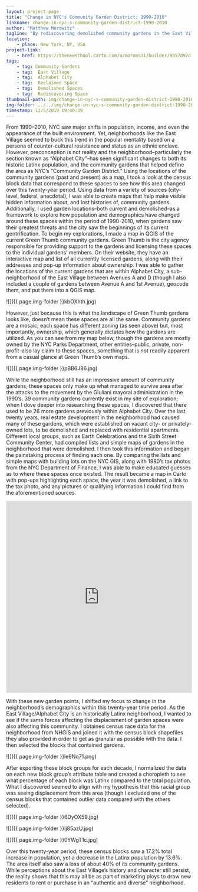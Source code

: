 ```yaml
---
layout: project-page
title: "Change in NYC's Community Garden District: 1990-2010"
linkname: change-in-nyc-s-community-garden-district-1990-2010
author: "Matthew Morowitz"
tagline: "By rediscovering demolished community gardens in the East Village, I also observed broader changes in the neighborhood over a 20-year period."
location:
    - place: New York, NY, USA
project-link:
    - href: https://thenewschool.carto.com/u/morom531/builder/9a57d97d-83d7-4327-8445-a71c8fa8c5f0/embed
tags:
    - tag: Community Gardens
    - tag:  East Village
    - tag:  Alphabet City
    - tag:  Reclaimed Space
    - tag:  Demolished Spaces
    - tag:  Rediscovering Space
thumbnail-path: img/change-in-nyc-s-community-garden-district-1990-2010/YR9HOnl.jpg
img-folder: ../../img/change-in-nyc-s-community-garden-district-1990-2010/
timestamp: 12/5/2019 19:40:39
---
```

From 1990–2010, NYC saw major shifts in population, income, and even the appearance of the built environment. Yet, neighborhoods like the East Village seemed to buck this trend in the popular mentality based on a persona of counter-cultural resistance and status as an ethnic enclave.  However, preconception is not reality and the neighborhood–particularly the section known as “Alphabet City”–has seen significant changes to both its historic Latinx population, and the community gardens that helped define the area as NYC’s “Community Garden District.” Using the locations of the community gardens (past and present) as a map, I took a look at the census block data that correspond to these spaces to see how this area changed over this twenty-year period. 
Using data from a variety of sources (city-level, federal, anecdotal), I was able to create maps that help make visible hidden information about, and lost histories of, community gardens.  Additionally, I used garden locations–both current and demolished–as a framework to explore how population and demographics have changed around these spaces within the period of 1990-2010, when gardens saw their greatest threats and the city saw the beginnings of its current gentrification.
To begin my explorations, I made a map in QGIS of the current Green Thumb community gardens.  Green Thumb is the city agency responsible for providing support to the gardens and licensing these spaces to the individual gardens’ members.  On their website, they have an interactive map and list of all currently licensed gardens, along with their addresses and pop-up information about ownership.  I was able to gather the locations of the current gardens that are within Alphabet City, a sub-neighborhood of the East Village between Avenues A and D (though I also included a couple of gardens between Avenue A and 1st Avenue), geocode them, and put them into a QGIS map.  

![]({{ page.img-folder }}kbOXhth.jpg)

However, just because this is what the landscape of Green Thumb gardens looks like, doesn’t mean these spaces are all the same.  Community gardens are a mosaic; each space has different zoning (as seen above) but, most importantly, ownership, which generally dictates how the gardens are utilized.  As you can see from my map below, though the gardens are mostly owned by the NYC Parks Department, other entities–public, private, non-profit–also lay claim to these spaces, something that is not readily apparent from a casual glance at Green Thumb’s own maps.

![]({{ page.img-folder }}pBB6J86.jpg)

While the neighborhood still has an impressive amount of community gardens, these spaces only make up what managed to survive area after the attacks to the movement by the Giuliani mayoral administration in the 1990’s. 39 community gardens currently exist in my site of exploration; when I dove deeper into researching these spaces, I discovered that there used to be 26 more gardens previously within Alphabet City.  Over the last twenty years, real estate development in the neighborhood had caused many of these gardens, which were established on vacant city- or privately-owned lots, to be demolished and replaced with residential apartments. Different local groups, such as Earth Celebrations and the Sixth Street Community Center, had compiled lists and simple maps of gardens in the neighborhood that were demolished.  I then took this information and began the painstaking process of finding each one.  By comparing the lists and simple maps with building lots on the NYC GIS, along with 1980’s tax photos from the NYC Department of Finance, I was able to make educated guesses as to where these spaces once existed.  The result became a map in Carto with pop-ups highlighting each space, the year it was demolished, a link to the tax photo, and any pictures or qualifying information I could find from the aforementioned sources.

<iframe width="100%" height="520" frameborder="0" src="https://thenewschool.carto.com/u/morom531/builder/9a57d97d-83d7-4327-8445-a71c8fa8c5f0/embed" allowfullscreen webkitallowfullscreen mozallowfullscreen oallowfullscreen msallowfullscreen></iframe>

With these new garden points, I shifted my focus to change in the neighborhood’s demographics within this twenty-year time period.  As the East Village/Alphabet City is an historically Latinx neighborhood, I wanted to see if the same forces affecting the displacement of garden spaces were also affecting this community.  I obtained census race data for the neighborhood from NHGIS and joined it with the census block shapefiles they also provided in order to get as granular as possible with the data.  I then selected the blocks that contained gardens.

![]({{ page.img-folder }}le9Nq71.png)

After exporting these block groups for each decade, I normalized the data on each new block group’s attribute table and created a choropleth to see what percentage of each block was Latinx compared to the total population.  What I discovered seemed to align with my hypothesis that this racial group was seeing displacement from this area (though I excluded one of the census blocks that contained outlier data compared with the others selected).
 
![]({{ page.img-folder }}6DyOX59.jpg)

![]({{ page.img-folder }}Ij85azU.jpg)

![]({{ page.img-folder }}0YWgT1c.jpg)

Over this twenty-year period, these census blocks saw a 17.2% total increase in population, yet a decrease in the Latinx population by 13.6%.  The area itself also saw a loss of about 40% of its community gardens.  While perceptions about the East Village’s history and character still persist, the reality shows that this may all be as part of marketing ploys to draw new residents to rent or purchase in an “authentic and diverse” neighborhood.  
